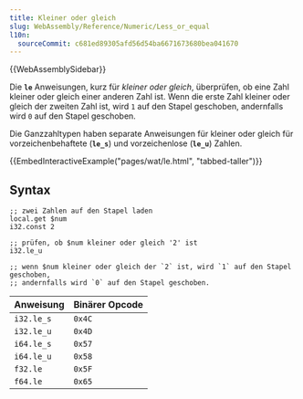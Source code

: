 ```yaml
---
title: Kleiner oder gleich
slug: WebAssembly/Reference/Numeric/Less_or_equal
l10n:
  sourceCommit: c681ed89305afd56d54ba6671673680bea041670
---
```


{{WebAssemblySidebar}}

Die **`le`** Anweisungen, kurz für _kleiner oder gleich_, überprüfen, ob eine Zahl kleiner oder gleich einer anderen Zahl ist. Wenn die erste Zahl kleiner oder gleich der zweiten Zahl ist, wird `1` auf den Stapel geschoben, andernfalls wird `0` auf den Stapel geschoben.

Die Ganzzahltypen haben separate Anweisungen für kleiner oder gleich für vorzeichenbehaftete (**`le_s`**) und vorzeichenlose (**`le_u`**) Zahlen.

{{EmbedInteractiveExample("pages/wat/le.html", "tabbed-taller")}}

## Syntax

```wasm
;; zwei Zahlen auf den Stapel laden
local.get $num
i32.const 2

;; prüfen, ob $num kleiner oder gleich '2' ist
i32.le_u

;; wenn $num kleiner oder gleich der `2` ist, wird `1` auf den Stapel geschoben,
;; andernfalls wird `0` auf den Stapel geschoben.
```

| Anweisung   | Binärer Opcode |
| ----------- | -------------- |
| `i32.le_s`  | `0x4C`         |
| `i32.le_u`  | `0x4D`         |
| `i64.le_s`  | `0x57`         |
| `i64.le_u`  | `0x58`         |
| `f32.le`    | `0x5F`         |
| `f64.le`    | `0x65`         |
